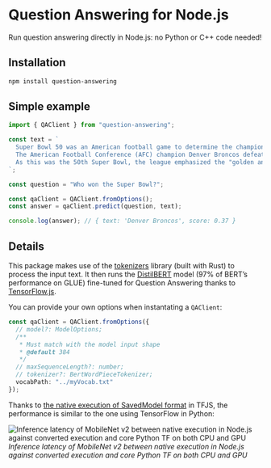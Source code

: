 # Question Answering for Node.js

Run question answering directly in Node.js: no Python or C++ code needed!

## Installation

```bash
npm install question-answering
```

## Simple example

```typescript
import { QAClient } from "question-answering";

const text = `
  Super Bowl 50 was an American football game to determine the champion of the National Football League (NFL) for the 2015 season.
  The American Football Conference (AFC) champion Denver Broncos defeated the National Football Conference (NFC) champion Carolina Panthers 24–10 to earn their third Super Bowl title. The game was played on February 7, 2016, at Levi's Stadium in the San Francisco Bay Area at Santa Clara, California.
  As this was the 50th Super Bowl, the league emphasized the "golden anniversary" with various gold-themed initiatives, as well as temporarily suspending the tradition of naming each Super Bowl game with Roman numerals (under which the game would have been known as "Super Bowl L"), so that the logo could prominently feature the Arabic numerals 50.
`;

const question = "Who won the Super Bowl?";

const qaClient = QAClient.fromOptions();
const answer = qaClient.predict(question, text);

console.log(answer); // { text: 'Denver Broncos', score: 0.37 }
```

## Details

This package makes use of the [tokenizers](https://github.com/huggingface/tokenizers) library (built with Rust) to process the input text. It then runs the [DistilBERT](https://arxiv.org/abs/1910.01108) model (97% of BERT’s performance on GLUE) fine-tuned for Question Answering thanks to [TensorFlow.js](https://www.tensorflow.org/js).

You can provide your own options when instantating a `QAClient`:

```typescript
const qaClient = QAClient.fromOptions({
  // model?: ModelOptions;
  /**
   * Must match with the model input shape
   * @default 384
   */
  // maxSequenceLength?: number;
  // tokenizer?: BertWordPieceTokenizer;
  vocabPath: "../myVocab.txt"
});
```

Thanks to [the native execution of SavedModel format](https://groups.google.com/a/tensorflow.org/d/msg/tfjs/Xtf6s1Bpkr0/7-Eqn8soAwAJ) in TFJS, the performance is similar to the one using TensorFlow in Python:

![Inference latency of MobileNet v2 between native execution in Node.js against converted execution and core Python TF on both CPU and GPU](https://lh4.googleusercontent.com/aTAHknwotexVqj_5sENZIKpsh-EsP8AuDaBupZEjuTBMzAcPbkuLP-LHuhvPoGpEmSCPpMr9MXj2up6GHbo0BNwzTY779GMzZx5EeljBNfkjQzUO-i5IO1XKMTuGQqcCYekjHZ_3)
_Inference latency of MobileNet v2 between native execution in Node.js against converted execution and core Python TF on both CPU and GPU_
